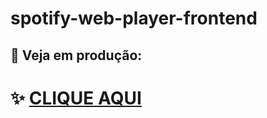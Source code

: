 # spotify-web-player-frontend

## 🚀 Veja em produção:
# ✨ [CLIQUE AQUI](https://spotify-web-player-frontend-ohl8twrb7-ecilialarissas-projects.vercel.app)
